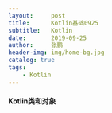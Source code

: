 ```yaml
---
layout:     post 
title:      Kotlin基础0925
subtitle:   Kotlin
date:       2019-09-25
author:     张鹏
header-img: img/home-bg.jpg
catalog: true   
tags:                         
    - Kotlin
---
```


#### Kotlin类和对象



